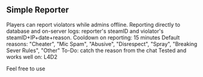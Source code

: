 ## Simple Reporter

Players can report violators while admins offline. Reporting directly to database and on-server logs: reporter's steamID and violator's steamID+IP+date+reason.
Cooldown on reporting: 15 minutes
Default reasons: "Cheater", "Mic Spam", "Abusive", "Disrespect", "Spray", "Breaking Sever Rules", "Other"
To-Do: catch the reason from the chat
Tested and works well on: L4D2

Feel free to use